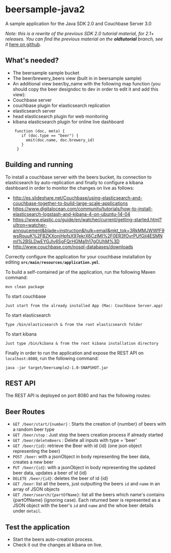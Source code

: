 beersample-java2
================

A sample application for the Java SDK 2.0 and Couchbase Server 3.0

*Note: this is a rewrite of the previous SDK 2.0 tutorial material, for 2.1+ releases.
You can find the previous material on the __oldtutorial__ branch, see it*
[here on github](https://github.com/couchbaselabs/beersample-java2/tree/oldtutorial).

## What's needed?
 - The beersample sample bucket
 - The beer/brewery_beers view (built in in beersample sample)
 - An additional view beer/by_name with the following map function (you should copy the beer designdoc to dev in order
 to edit it and add this view):
 - Couchbase server
 - couchbase plugin for elasticsearch replication
 - elasticsearch server
 - head elasticsearch plugin for web monitoring
 - kibana elasticsearch plugin for online live dashboard


```
    function (doc, meta) {
       if (doc.type == "beer") {
         emit(doc.name, doc.brewery_id)
       }
     }
```

## Building and running
To install a couchbase server with the beers bucket, its connection to elasticsearch by auto-replication and finally to configure a kibana dashboard in order to monitor the changes on live as follows:

[kibana-snapshot]: kibana-snapshot-beer.png  "Kibana snapshoot"
 

- http://es.slideshare.net/Couchbase/using-elasticsearch-and-couchbase-together-to-build-large-scale-applications
- https://www.digitalocean.com/community/tutorials/how-to-install-elasticsearch-logstash-and-kibana-4-on-ubuntu-14-04
- https://www.elastic.co/guide/en/watcher/current/getting-started.html?ultron=watcher-annoucement&blade=instruction&hulk=email&mkt_tok=3RkMMJWWfF9wsRouuK%2FBZKXonjHpfsX97ekrX6CzlMI%2F0ER3fOvrPUfGjI4ESMNmI%2BSLDwEYGJlv6SgFQrHGMa1h17gOUhM%3D
- http://www.couchbase.com/nosql-databases/downloads

Correctly configure the application for your couchbase installation by editing **`src/main/resources/application.yml`**.

To build a self-contained jar of the application, run the following Maven command:

    mvn clean package
    
To start couchbase
    
    Just start from the already installed App (Mac: Couchbase Server.app)
    
To start elasticsearch
    
    Type /bin/elasticsearch & from the root elasticsearch folder
    
To start kibana

    Just type /bin/kibana & from the root kibana installation directory

Finally in order to run the application and expose the REST API on `localhost:8080`, run the following command:

    java -jar target/beersample2-1.0-SNAPSHOT.jar

## REST API
The REST API is deployed on port 8080 and has the following routes:

## Beer Routes
 * `GET /beer/start/{number}` : Starts the creation of {number} of beers with a random beer type
 * `GET /beer/stop` : Just stop the beers creation process if already started
 * `GET /beer/deleteBeers` : Delete all inputs with type = 'beer'
 * `GET /beer/{id}`: retrieve the Beer with id {id} (one json object representing the beer)
 * `POST /beer`: with a jsonObject in body representing the beer data, creates a new beer
 * `PUT /beer/{id}`: with a jsonObject in body representing the updated beer data, updates a beer of id {id}
 * `DELETE /beer/{id}`: deletes the beer of id {id}
 * `GET /beer`: list all the beers, just outputting the beers `id` and `name` in an array of JSON objects
 * `GET /beer/search/{partOfName}`: list all the beers which name's contains {partOfName} (ignoring case). Each returned
 beer is represented as a JSON object with the beer's `id` and `name` and the whoe beer details under `detail`.

## Test the application
- Start the beers auto-creation process.
- Check it out the changes at kibana on live.